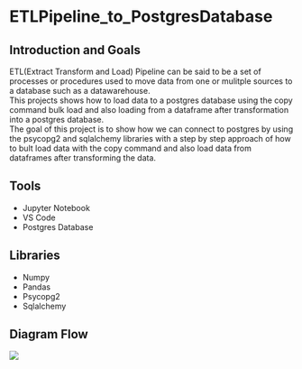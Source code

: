 # ETLPipeline_to_PostgresDatabase
## Introduction and Goals
ETL(Extract Transform and Load) Pipeline can be said to be a set of processes or procedures used to move data from one or mulitple sources to a database such as a datawarehouse.  
This projects shows how to load data to a postgres database using the copy command bulk load and also loading from a dataframe after transformation into a postgres database.  
The goal of this project is to show how we can connect to postgres by using the psycopg2 and sqlalchemy libraries with a step by step approach of how to bult load data with the copy command and also load data from dataframes after transforming the data.
## Tools
* Jupyter Notebook
* VS Code
* Postgres Database

## Libraries
* Numpy
* Pandas
* Psycopg2
* Sqlalchemy

## Diagram Flow
<img src="file:///Users/Jaykay/Library/CloudStorage/OneDrive-Personal/ETL%20_Postgres_Diagram.png">
